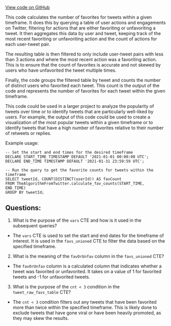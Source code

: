 [View code on GitHub](https://github.com/misbahsy/the-algorithm/src/scala/com/twitter/simclusters_v2/scio/bq_generation/sql/tweet_fav_count.sql)

This code calculates the number of favorites for tweets within a given timeframe. It does this by querying a table of user actions and engagements on Twitter, filtering for actions that are either favoriting or unfavoriting a tweet. It then aggregates this data by user and tweet, keeping track of the most recent favoriting or unfavoriting action and the count of actions for each user-tweet pair. 

The resulting table is then filtered to only include user-tweet pairs with less than 3 actions and where the most recent action was a favoriting action. This is to ensure that the count of favorites is accurate and not skewed by users who have unfavorited the tweet multiple times. 

Finally, the code groups the filtered table by tweet and counts the number of distinct users who favorited each tweet. This count is the output of the code and represents the number of favorites for each tweet within the given timeframe. 

This code could be used in a larger project to analyze the popularity of tweets over time or to identify tweets that are particularly well-liked by users. For example, the output of this code could be used to create a visualization of the most popular tweets within a given timeframe or to identify tweets that have a high number of favorites relative to their number of retweets or replies. 

Example usage:

```
-- Set the start and end times for the desired timeframe
DECLARE START_TIME TIMESTAMP DEFAULT '2021-01-01 00:00:00 UTC';
DECLARE END_TIME TIMESTAMP DEFAULT '2021-01-31 23:59:59 UTC';

-- Run the query to get the favorite counts for tweets within the timeframe
SELECT tweetId, COUNT(DISTINCT(userId)) AS favCount
FROM TheAlgorithmFromTwitter.calculate_fav_counts(START_TIME, END_TIME)
GROUP BY tweetId;
```
## Questions: 
 1. What is the purpose of the `vars` CTE and how is it used in the subsequent queries?
- The `vars` CTE is used to set the start and end dates for the timeframe of interest. It is used in the `favs_unioned` CTE to filter the data based on the specified timeframe.

2. What is the meaning of the `favOrUnfav` column in the `favs_unioned` CTE?
- The `favOrUnfav` column is a calculated column that indicates whether a tweet was favorited or unfavorited. It takes on a value of 1 for favorited tweets and -1 for unfavorited tweets.

3. What is the purpose of the `cnt < 3` condition in the `tweet_raw_favs_table` CTE?
- The `cnt < 3` condition filters out any tweets that have been favorited more than twice within the specified timeframe. This is likely done to exclude tweets that have gone viral or have been heavily promoted, as they may skew the results.